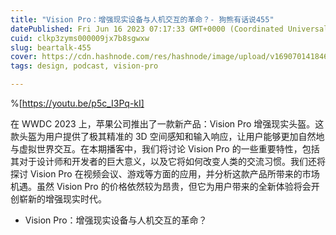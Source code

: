 ```yaml
---
title: "Vision Pro：增强现实设备与人机交互的革命？- 狗熊有话说455"
datePublished: Fri Jun 16 2023 07:17:33 GMT+0000 (Coordinated Universal Time)
cuid: clkp3zyms000009jx7b8sgwxw
slug: beartalk-455
cover: https://cdn.hashnode.com/res/hashnode/image/upload/v1690701418469/6511f4e4-6543-4020-92af-9084d2ee1b50.png
tags: design, podcast, vision-pro

---
```


%[https://youtu.be/p5c_I3Pq-kI] 

在 WWDC 2023 上，苹果公司推出了一款新产品：Vision Pro 增强现实头盔。这款头盔为用户提供了极其精准的 3D 空间感知和输入响应，让用户能够更加自然地与虚拟世界交互。在本期播客中，我们将讨论 Vision Pro 的一些重要特性，包括其对于设计师和开发者的巨大意义，以及它将如何改变人类的交流习惯。我们还将探讨 Vision Pro 在视频会议、游戏等方面的应用，并分析这款产品所带来的市场机遇。虽然 Vision Pro 的价格依然较为昂贵，但它为用户带来的全新体验将会开创崭新的增强现实时代。

* Vision Pro：增强现实设备与人机交互的革命？